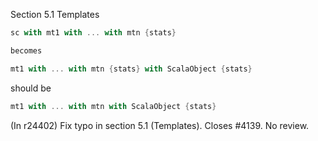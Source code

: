 Section 5.1 Templates

```scala
sc with mt1 with ... with mtn {stats} 

becomes

mt1 with ... with mtn {stats} with ScalaObject {stats}
```

should be

```scala
mt1 with ... with mtn with ScalaObject {stats}
```


(In r24402) Fix typo in section 5.1 (Templates). Closes #4139. No review.
